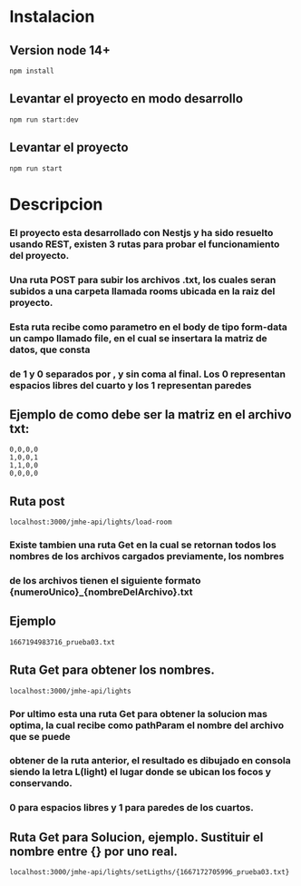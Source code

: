 # Instalacion
## Version node 14+

``` npm install ```

## Levantar el proyecto en modo desarrollo
``` npm run start:dev ```

## Levantar el proyecto
``` npm run start ```

# Descripcion
### El proyecto esta desarrollado con Nestjs y ha sido resuelto usando REST, existen 3 rutas para probar el funcionamiento del proyecto.
### Una ruta POST para subir los archivos .txt, los cuales seran subidos a una carpeta llamada rooms ubicada en la raiz del proyecto.
### Esta ruta recibe como parametro en el body de tipo form-data un campo llamado file, en el cual se insertara la matriz de datos, que consta
### de 1 y 0 separados por , y sin coma al final. Los 0 representan espacios libres del cuarto y los 1 representan paredes
## Ejemplo de como debe ser la matriz en el archivo txt:
```
0,0,0,0
1,0,0,1
1,1,0,0
0,0,0,0
```
## Ruta post
``` localhost:3000/jmhe-api/lights/load-room ```

### Existe tambien una ruta Get en la cual se retornan todos los nombres de los archivos cargados previamente, los nombres
### de los archivos tienen el siguiente formato {numeroUnico}_{nombreDelArchivo}.txt
## Ejemplo
``` 1667194983716_prueba03.txt ```

## Ruta Get para obtener los nombres.
``` localhost:3000/jmhe-api/lights ```

### Por ultimo esta una ruta Get para obtener la solucion mas optima, la cual recibe como pathParam el nombre del archivo que se puede
### obtener de la ruta anterior, el resultado es dibujado en consola siendo la letra L(light) el lugar donde se ubican los focos y conservando.
### 0 para espacios libres y 1 para paredes de los cuartos.
## Ruta Get para Solucion, ejemplo. Sustituir el nombre entre {} por uno real.
``` localhost:3000/jmhe-api/lights/setLigths/{1667172705996_prueba03.txt} ```